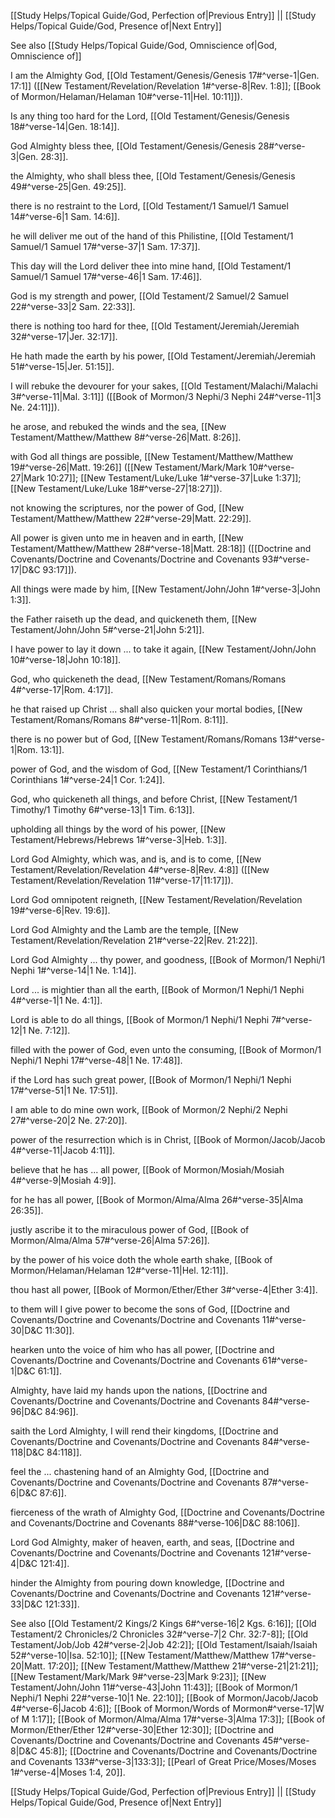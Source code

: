 [[Study Helps/Topical Guide/God, Perfection of|Previous Entry]]  ||  [[Study Helps/Topical Guide/God, Presence of|Next Entry]]

 See also [[Study Helps/Topical Guide/God, Omniscience of|God, Omniscience of]]

 I am the Almighty God, [[Old Testament/Genesis/Genesis 17#^verse-1|Gen. 17:1]] ([[New Testament/Revelation/Revelation 1#^verse-8|Rev. 1:8]]; [[Book of Mormon/Helaman/Helaman 10#^verse-11|Hel. 10:11]]).

 Is any thing too hard for the Lord, [[Old Testament/Genesis/Genesis 18#^verse-14|Gen. 18:14]].

 God Almighty bless thee, [[Old Testament/Genesis/Genesis 28#^verse-3|Gen. 28:3]].

 the Almighty, who shall bless thee, [[Old Testament/Genesis/Genesis 49#^verse-25|Gen. 49:25]].

 there is no restraint to the Lord, [[Old Testament/1 Samuel/1 Samuel 14#^verse-6|1 Sam. 14:6]].

 he will deliver me out of the hand of this Philistine, [[Old Testament/1 Samuel/1 Samuel 17#^verse-37|1 Sam. 17:37]].

 This day will the Lord deliver thee into mine hand, [[Old Testament/1 Samuel/1 Samuel 17#^verse-46|1 Sam. 17:46]].

 God is my strength and power, [[Old Testament/2 Samuel/2 Samuel 22#^verse-33|2 Sam. 22:33]].

 there is nothing too hard for thee, [[Old Testament/Jeremiah/Jeremiah 32#^verse-17|Jer. 32:17]].

 He hath made the earth by his power, [[Old Testament/Jeremiah/Jeremiah 51#^verse-15|Jer. 51:15]].

 I will rebuke the devourer for your sakes, [[Old Testament/Malachi/Malachi 3#^verse-11|Mal. 3:11]] ([[Book of Mormon/3 Nephi/3 Nephi 24#^verse-11|3 Ne. 24:11]]).

 he arose, and rebuked the winds and the sea, [[New Testament/Matthew/Matthew 8#^verse-26|Matt. 8:26]].

 with God all things are possible, [[New Testament/Matthew/Matthew 19#^verse-26|Matt. 19:26]] ([[New Testament/Mark/Mark 10#^verse-27|Mark 10:27]]; [[New Testament/Luke/Luke 1#^verse-37|Luke 1:37]]; [[New Testament/Luke/Luke 18#^verse-27|18:27]]).

 not knowing the scriptures, nor the power of God, [[New Testament/Matthew/Matthew 22#^verse-29|Matt. 22:29]].

 All power is given unto me in heaven and in earth, [[New Testament/Matthew/Matthew 28#^verse-18|Matt. 28:18]] ([[Doctrine and Covenants/Doctrine and Covenants/Doctrine and Covenants 93#^verse-17|D&C 93:17]]).

 All things were made by him, [[New Testament/John/John 1#^verse-3|John 1:3]].

 the Father raiseth up the dead, and quickeneth them, [[New Testament/John/John 5#^verse-21|John 5:21]].

 I have power to lay it down ... to take it again, [[New Testament/John/John 10#^verse-18|John 10:18]].

 God, who quickeneth the dead, [[New Testament/Romans/Romans 4#^verse-17|Rom. 4:17]].

 he that raised up Christ ... shall also quicken your mortal bodies, [[New Testament/Romans/Romans 8#^verse-11|Rom. 8:11]].

 there is no power but of God, [[New Testament/Romans/Romans 13#^verse-1|Rom. 13:1]].

 power of God, and the wisdom of God, [[New Testament/1 Corinthians/1 Corinthians 1#^verse-24|1 Cor. 1:24]].

 God, who quickeneth all things, and before Christ, [[New Testament/1 Timothy/1 Timothy 6#^verse-13|1 Tim. 6:13]].

 upholding all things by the word of his power, [[New Testament/Hebrews/Hebrews 1#^verse-3|Heb. 1:3]].

 Lord God Almighty, which was, and is, and is to come, [[New Testament/Revelation/Revelation 4#^verse-8|Rev. 4:8]] ([[New Testament/Revelation/Revelation 11#^verse-17|11:17]]).

 Lord God omnipotent reigneth, [[New Testament/Revelation/Revelation 19#^verse-6|Rev. 19:6]].

 Lord God Almighty and the Lamb are the temple, [[New Testament/Revelation/Revelation 21#^verse-22|Rev. 21:22]].

 Lord God Almighty ... thy power, and goodness, [[Book of Mormon/1 Nephi/1 Nephi 1#^verse-14|1 Ne. 1:14]].

 Lord ... is mightier than all the earth, [[Book of Mormon/1 Nephi/1 Nephi 4#^verse-1|1 Ne. 4:1]].

 Lord is able to do all things, [[Book of Mormon/1 Nephi/1 Nephi 7#^verse-12|1 Ne. 7:12]].

 filled with the power of God, even unto the consuming, [[Book of Mormon/1 Nephi/1 Nephi 17#^verse-48|1 Ne. 17:48]].

 if the Lord has such great power, [[Book of Mormon/1 Nephi/1 Nephi 17#^verse-51|1 Ne. 17:51]].

 I am able to do mine own work, [[Book of Mormon/2 Nephi/2 Nephi 27#^verse-20|2 Ne. 27:20]].

 power of the resurrection which is in Christ, [[Book of Mormon/Jacob/Jacob 4#^verse-11|Jacob 4:11]].

 believe that he has ... all power, [[Book of Mormon/Mosiah/Mosiah 4#^verse-9|Mosiah 4:9]].

 for he has all power, [[Book of Mormon/Alma/Alma 26#^verse-35|Alma 26:35]].

 justly ascribe it to the miraculous power of God, [[Book of Mormon/Alma/Alma 57#^verse-26|Alma 57:26]].

 by the power of his voice doth the whole earth shake, [[Book of Mormon/Helaman/Helaman 12#^verse-11|Hel. 12:11]].

 thou hast all power, [[Book of Mormon/Ether/Ether 3#^verse-4|Ether 3:4]].

 to them will I give power to become the sons of God, [[Doctrine and Covenants/Doctrine and Covenants/Doctrine and Covenants 11#^verse-30|D&C 11:30]].

 hearken unto the voice of him who has all power, [[Doctrine and Covenants/Doctrine and Covenants/Doctrine and Covenants 61#^verse-1|D&C 61:1]].

 Almighty, have laid my hands upon the nations, [[Doctrine and Covenants/Doctrine and Covenants/Doctrine and Covenants 84#^verse-96|D&C 84:96]].

 saith the Lord Almighty, I will rend their kingdoms, [[Doctrine and Covenants/Doctrine and Covenants/Doctrine and Covenants 84#^verse-118|D&C 84:118]].

 feel the ... chastening hand of an Almighty God, [[Doctrine and Covenants/Doctrine and Covenants/Doctrine and Covenants 87#^verse-6|D&C 87:6]].

 fierceness of the wrath of Almighty God, [[Doctrine and Covenants/Doctrine and Covenants/Doctrine and Covenants 88#^verse-106|D&C 88:106]].

 Lord God Almighty, maker of heaven, earth, and seas, [[Doctrine and Covenants/Doctrine and Covenants/Doctrine and Covenants 121#^verse-4|D&C 121:4]].

 hinder the Almighty from pouring down knowledge, [[Doctrine and Covenants/Doctrine and Covenants/Doctrine and Covenants 121#^verse-33|D&C 121:33]].

 See also [[Old Testament/2 Kings/2 Kings 6#^verse-16|2 Kgs. 6:16]]; [[Old Testament/2 Chronicles/2 Chronicles 32#^verse-7|2 Chr. 32:7-8]]; [[Old Testament/Job/Job 42#^verse-2|Job 42:2]]; [[Old Testament/Isaiah/Isaiah 52#^verse-10|Isa. 52:10]]; [[New Testament/Matthew/Matthew 17#^verse-20|Matt. 17:20]]; [[New Testament/Matthew/Matthew 21#^verse-21|21:21]]; [[New Testament/Mark/Mark 9#^verse-23|Mark 9:23]]; [[New Testament/John/John 11#^verse-43|John 11:43]]; [[Book of Mormon/1 Nephi/1 Nephi 22#^verse-10|1 Ne. 22:10]]; [[Book of Mormon/Jacob/Jacob 4#^verse-6|Jacob 4:6]]; [[Book of Mormon/Words of Mormon#^verse-17|W of M 1:17]]; [[Book of Mormon/Alma/Alma 17#^verse-3|Alma 17:3]]; [[Book of Mormon/Ether/Ether 12#^verse-30|Ether 12:30]]; [[Doctrine and Covenants/Doctrine and Covenants/Doctrine and Covenants 45#^verse-8|D&C 45:8]]; [[Doctrine and Covenants/Doctrine and Covenants/Doctrine and Covenants 133#^verse-3|133:3]]; [[Pearl of Great Price/Moses/Moses 1#^verse-4|Moses 1:4, 20]].

[[Study Helps/Topical Guide/God, Perfection of|Previous Entry]]  ||  [[Study Helps/Topical Guide/God, Presence of|Next Entry]]